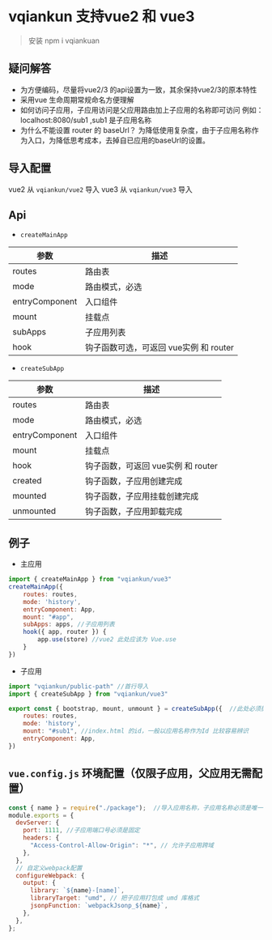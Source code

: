 # vqiankun 支持vue2 和 vue3

> 安装 npm i vqiankuan

## 疑问解答

- 为方便编码，尽量将vue2/3 的api设置为一致，其余保持vue2/3的原本特性
- 采用vue 生命周期常规命名方便理解
- 如何访问子应用，子应用访问是父应用路由加上子应用的名称即可访问 例如：localhost:8080/sub1 ,sub1 是子应用名称
- 为什么不能设置 router 的 baseUrl？ 为降低使用复杂度，由于子应用名称作为入口，为降低思考成本，去掉自已应用的baseUrl的设置。

## 导入配置

vue2 从 `vqiankun/vue2` 导入
vue3 从 `vqiankun/vue3` 导入

## Api

- `createMainApp`

| 参数           | 描述                                   |
| -------------- | -------------------------------------- |
| routes         | 路由表                                 |
| mode           | 路由模式，必选                         |
| entryComponent | 入口组件                               |
| mount          | 挂载点                                 |
| subApps        | 子应用列表                             |
| hook           | 钩子函数可选，可返回 vue实例 和 router |

- `createSubApp`

| 参数           | 描述                               |
| -------------- | ---------------------------------- |
| routes         | 路由表                             |
| mode           | 路由模式，必选                     |
| entryComponent | 入口组件                           |
| mount          | 挂载点                             |
| hook           | 钩子函数，可返回 vue实例 和 router |
| created        | 钩子函数，子应用创建完成           |
| mounted        | 钩子函数，子应用挂载创建完成       |
| unmounted      | 钩子函数，子应用卸载完成           |

## 例子

- 主应用
```js
import { createMainApp } from "vqiankun/vue3"
createMainApp({
    routes: routes,
    mode: 'history',
    entryComponent: App,
    mount: "#app",
    subApps: apps, //子应用列表
    hook({ app, router }) {
        app.use(store) //vue2 此处应该为 Vue.use
    }
})
```

- 子应用
```js
import "vqiankun/public-path" //首行导入
import { createSubApp } from "vqiankun/vue3"

export const { bootstrap, mount, unmount } = createSubApp({  //此处必须抛出 bootstrap, mount, unmount
    routes: routes,
    mode: 'history',
    mount: "#sub1", //index.html 的id，一般以应用名称作为Id 比较容易辨识
    entryComponent: App,
})

```

## `vue.config.js` 环境配置（仅限子应用，父应用无需配置）

```js
const { name } = require("./package");  //导入应用名称，子应用名称必须是唯一
module.exports = {
  devServer: {
    port: 1111, //子应用端口号必须是固定
    headers: {
      "Access-Control-Allow-Origin": "*", // 允许子应用跨域
    },
  },
  // 自定义webpack配置
  configureWebpack: {
    output: {
      library: `${name}-[name]`,
      libraryTarget: "umd", // 把子应用打包成 umd 库格式
      jsonpFunction: `webpackJsonp_${name}`,
    },
  },
};
```